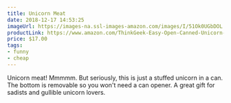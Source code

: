 ```yaml
---
title: Unicorn Meat
date: 2018-12-17 14:53:25
imageUrl: https://images-na.ssl-images-amazon.com/images/I/51Ok0UGbDOL.jpg
productLink: https://www.amazon.com/ThinkGeek-Easy-Open-Canned-Unicorn-Meat/dp/B0089KZPNU
price: $17.00
tags:
- funny
- cheap
---
```


Unicorn meat! Mmmmm. But seriously, this is just a stuffed unicorn in a can. The bottom is removable so you won't need a can opener. A great gift for sadists and gullible unicorn lovers.
